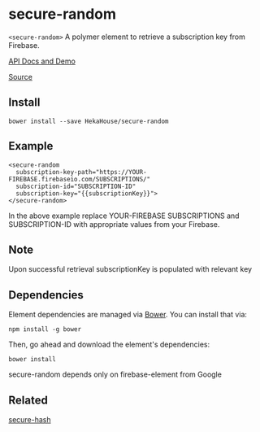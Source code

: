 # secure-random

`<secure-random>` A polymer element to retrieve a subscription key from Firebase.

[API Docs and Demo](https://heka-house-polymer-demos.firebaseapp.com/secure-random)

[Source](http://github.com/hekahouse/secure-random/)


## Install

    bower install --save HekaHouse/secure-random

## Example

    <secure-random
      subscription-key-path="https://YOUR-FIREBASE.firebaseio.com/SUBSCRIPTIONS/"
      subscription-id="SUBSCRIPTION-ID"
      subscription-key="{{subscriptionKey}}">
    </secure-random>

In the above example replace YOUR-FIREBASE SUBSCRIPTIONS and SUBSCRIPTION-ID with appropriate values from your Firebase.

## Note

Upon successful retrieval subscriptionKey is populated with relevant key

## Dependencies

Element dependencies are managed via [Bower](http://bower.io/). You can
install that via:

    npm install -g bower

Then, go ahead and download the element's dependencies:

    bower install

secure-random depends only on firebase-element from Google

## Related

[secure-hash](http://github.com/hekahouse/secure-hash/)
